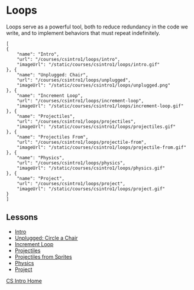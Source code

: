 # Loops

Loops serve as a powerful tool, both to reduce redundancy in the code we write, and to implement behaviors that must repeat indefinitely.

```codecard
[
{
    "name": "Intro",
    "url": "/courses/csintro1/loops/intro",
    "imageUrl": "/static/courses/csintro1/loops/intro.gif"
}, {
    "name": "Unplugged: Chair",
    "url": "/courses/csintro1/loops/unplugged",
    "imageUrl": "/static/courses/csintro1/loops/unplugged.png"
}, {
    "name": "Increment Loop",
    "url": "/courses/csintro1/loops/increment-loop",
    "imageUrl": "/static/courses/csintro1/loops/increment-loop.gif"
}, {
    "name": "Projectiles",
    "url": "/courses/csintro1/loops/projectiles",
    "imageUrl": "/static/courses/csintro1/loops/projectiles.gif"
}, {
    "name": "Projectiles From",
    "url": "/courses/csintro1/loops/projectile-from",
    "imageUrl": "/static/courses/csintro1/loops/projectile-from.gif"
}, {
    "name": "Physics",
    "url": "/courses/csintro1/loops/physics",
    "imageUrl": "/static/courses/csintro1/loops/physics.gif"
}, {
    "name": "Project",
    "url": "/courses/csintro1/loops/project",
    "imageUrl": "/static/courses/csintro1/loops/project.gif"
}
]
```

## Lessons

* [Intro](/courses/csintro1/loops/intro)
* [Unplugged: Circle a Chair](/courses/csintro1/loops/unplugged)
* [Increment Loop](/courses/csintro1/loops/increment-loop)
* [Projectiles](/courses/csintro1/loops/projectiles)
* [Projectiles from Sprites](/courses/csintro1/loops/projectile-from)
* [Physics](/courses/csintro1/loops/physics)
* [Project](/courses/csintro1/loops/project)


[CS Intro Home](/courses/csintro1)
